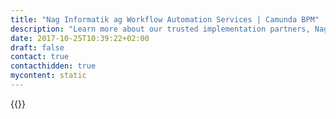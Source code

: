 ```yaml
---
title: "Nag Informatik ag Workflow Automation Services | Camunda BPM"
description: "Learn more about our trusted implementation partners, Nag Informatik ag. Camunda is the leader for workflow automation & business process management. Get your 30 day trial today."
date: 2017-10-25T10:39:22+02:00
draft: false
contact: true
contacthidden: true
mycontent: static
---
```

{{<partner-single
company="nag informatik ag"
type="si"
website="http://nag.ch"
countrycode="CH"
city="Basel"
description="nag informatik ag is a consulting- and IT-company based in Basel, Switzerland. We focus on consulting- und software development activities in the finance and insurance sector. We have many certified requirements engineers, business analysts and java developpers and our services target at the fulfillment of the individual requirements of our clients."
siregion="emea"
level="basic"
logo="//images.ctfassets.net/vpidbgnakfvf/5OVOu6on1CU6sygmi0Oeus/7ed5f657d71a10b469fa2a9f5592ea02/nag_informatik_ag_logo.jpeg">}}